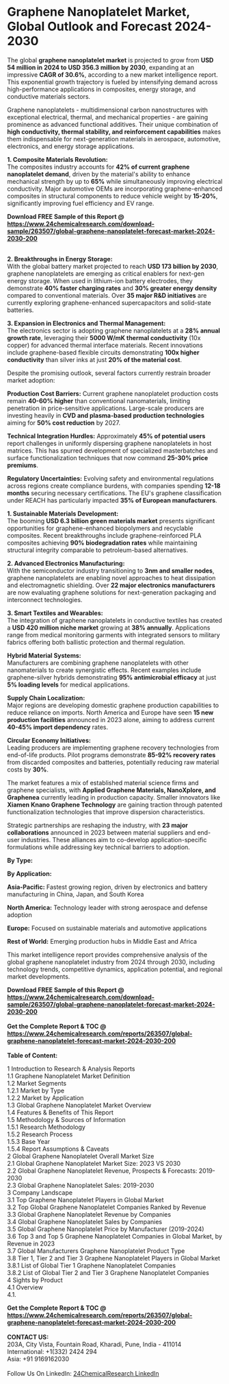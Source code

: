 <h1>Graphene Nanoplatelet Market, Global Outlook and Forecast 2024-2030</h1><p>The global <strong>graphene nanoplatelet market</strong> is projected to grow from <strong>USD 54 million in 2024 to USD 356.3 million by 2030</strong>, expanding at an impressive <strong>CAGR of 30.6%</strong>, according to a new market intelligence report. This exponential growth trajectory is fueled by intensifying demand across high-performance applications in composites, energy storage, and conductive materials sectors.</p><p>Graphene nanoplatelets - multidimensional carbon nanostructures with exceptional electrical, thermal, and mechanical properties - are gaining prominence as advanced functional additives. Their unique combination of <strong>high conductivity, thermal stability, and reinforcement capabilities</strong> makes them indispensable for next-generation materials in aerospace, automotive, electronics, and energy storage applications.</p><p><strong>1. Composite Materials Revolution:</strong><br>
The composites industry accounts for <strong>42% of current graphene nanoplatelet demand</strong>, driven by the material's ability to enhance mechanical strength by up to <strong>65%</strong> while simultaneously improving electrical conductivity. Major automotive OEMs are incorporating graphene-enhanced composites in structural components to reduce vehicle weight by <strong>15-20%</strong>, significantly improving fuel efficiency and EV range.</p><div><b>Download FREE Sample of this Report @ 
            <a href="https://www.24chemicalresearch.com/download-sample/263507/global-graphene-nanoplatelet-forecast-market-2024-2030-200">
            https://www.24chemicalresearch.com/download-sample/263507/global-graphene-nanoplatelet-forecast-market-2024-2030-200</a></b></div><br><p><strong>2. Breakthroughs in Energy Storage:</strong><br>
With the global battery market projected to reach <strong>USD 173 billion by 2030</strong>, graphene nanoplatelets are emerging as critical enablers for next-gen energy storage. When used in lithium-ion battery electrodes, they demonstrate <strong>40% faster charging rates</strong> and <strong>30% greater energy density</strong> compared to conventional materials. Over <strong>35 major R&amp;D initiatives</strong> are currently exploring graphene-enhanced supercapacitors and solid-state batteries.</p><p><strong>3. Expansion in Electronics and Thermal Management:</strong><br>
The electronics sector is adopting graphene nanoplatelets at a <strong>28% annual growth rate</strong>, leveraging their <strong>5000 W/mK thermal conductivity</strong> (10x copper) for advanced thermal interface materials. Recent innovations include graphene-based flexible circuits demonstrating <strong>100x higher conductivity</strong> than silver inks at just <strong>20% of the material cost</strong>.</p><p>Despite the promising outlook, several factors currently restrain broader market adoption:</p><p><strong>Production Cost Barriers:</strong> Current graphene nanoplatelet production costs remain <strong>40-60% higher</strong> than conventional nanomaterials, limiting penetration in price-sensitive applications. Large-scale producers are investing heavily in <strong>CVD and plasma-based production technologies</strong> aiming for <strong>50% cost reduction</strong> by 2027.</p><p><strong>Technical Integration Hurdles:</strong> Approximately <strong>45% of potential users</strong> report challenges in uniformly dispersing graphene nanoplatelets in host matrices. This has spurred development of specialized masterbatches and surface functionalization techniques that now command <strong>25-30% price premiums</strong>.</p><p><strong>Regulatory Uncertainties:</strong> Evolving safety and environmental regulations across regions create compliance burdens, with companies spending <strong>12-18 months</strong> securing necessary certifications. The EU's graphene classification under REACH has particularly impacted <strong>35% of European manufacturers</strong>.</p><p><strong>1. Sustainable Materials Development:</strong><br>
The booming <strong>USD 6.3 billion green materials market</strong> presents significant opportunities for graphene-enhanced biopolymers and recyclable composites. Recent breakthroughs include graphene-reinforced PLA composites achieving <strong>90% biodegradation rates</strong> while maintaining structural integrity comparable to petroleum-based alternatives.</p><p><strong>2. Advanced Electronics Manufacturing:</strong><br>
With the semiconductor industry transitioning to <strong>3nm and smaller nodes</strong>, graphene nanoplatelets are enabling novel approaches to heat dissipation and electromagnetic shielding. Over <strong>22 major electronics manufacturers</strong> are now evaluating graphene solutions for next-generation packaging and interconnect technologies.</p><p><strong>3. Smart Textiles and Wearables:</strong><br>
The integration of graphene nanoplatelets in conductive textiles has created a <strong>USD 420 million niche market</strong> growing at <strong>38% annually</strong>. Applications range from medical monitoring garments with integrated sensors to military fabrics offering both ballistic protection and thermal regulation.</p><p><strong>Hybrid Material Systems:</strong><br>
	Manufacturers are combining graphene nanoplatelets with other nanomaterials to create synergistic effects. Recent examples include graphene-silver hybrids demonstrating <strong>95% antimicrobial efficacy</strong> at just <strong>5% loading levels</strong> for medical applications.</p><p><strong>Supply Chain Localization:</strong><br>
	Major regions are developing domestic graphene production capabilities to reduce reliance on imports. North America and Europe have seen <strong>15 new production facilities</strong> announced in 2023 alone, aiming to address current <strong>40-45% import dependency</strong> rates.</p><p><strong>Circular Economy Initiatives:</strong><br>
	Leading producers are implementing graphene recovery technologies from end-of-life products. Pilot programs demonstrate <strong>85-92% recovery rates</strong> from discarded composites and batteries, potentially reducing raw material costs by <strong>30%</strong>.</p><p>The market features a mix of established material science firms and graphene specialists, with <strong>Applied Graphene Materials, NanoXplore, and Graphenea</strong> currently leading in production capacity. Smaller innovators like <strong>Xiamen Knano Graphene Technology</strong> are gaining traction through patented functionalization technologies that improve dispersion characteristics.</p><p>Strategic partnerships are reshaping the industry, with <strong>23 major collaborations</strong> announced in 2023 between material suppliers and end-user industries. These alliances aim to co-develop application-specific formulations while addressing key technical barriers to adoption.</p><p><strong>By Type:</strong></p><p><strong>By Application:</strong></p><p><strong>Asia-Pacific:</strong> Fastest growing region, driven by electronics and battery manufacturing in China, Japan, and South Korea</p><p><strong>North America:</strong> Technology leader with strong aerospace and defense adoption</p><p><strong>Europe:</strong> Focused on sustainable materials and automotive applications</p><p><strong>Rest of World:</strong> Emerging production hubs in Middle East and Africa</p><p>This market intelligence report provides comprehensive analysis of the global graphene nanoplatelet industry from 2024 through 2030, including technology trends, competitive dynamics, application potential, and regional market developments.</p><div><b>Download FREE Sample of this Report @ 
            <a href="https://www.24chemicalresearch.com/download-sample/263507/global-graphene-nanoplatelet-forecast-market-2024-2030-200">
            https://www.24chemicalresearch.com/download-sample/263507/global-graphene-nanoplatelet-forecast-market-2024-2030-200</a></b></div><br><div><b>Get the Complete Report & TOC @ 
            <a href="https://www.24chemicalresearch.com/reports/263507/global-graphene-nanoplatelet-forecast-market-2024-2030-200">
            https://www.24chemicalresearch.com/reports/263507/global-graphene-nanoplatelet-forecast-market-2024-2030-200</a></b></div><br>
            <b>Table of Content:</b><p>1 Introduction to Research & Analysis Reports<br />
    1.1 Graphene Nanoplatelet Market Definition<br />
    1.2 Market Segments<br />
        1.2.1 Market by Type<br />
        1.2.2 Market by Application<br />
    1.3 Global Graphene Nanoplatelet Market Overview<br />
    1.4 Features & Benefits of This Report<br />
    1.5 Methodology & Sources of Information<br />
        1.5.1 Research Methodology<br />
        1.5.2 Research Process<br />
        1.5.3 Base Year<br />
        1.5.4 Report Assumptions & Caveats<br />
2 Global Graphene Nanoplatelet Overall Market Size<br />
    2.1 Global Graphene Nanoplatelet Market Size: 2023 VS 2030<br />
    2.2 Global Graphene Nanoplatelet Revenue, Prospects & Forecasts: 2019-2030<br />
    2.3 Global Graphene Nanoplatelet Sales: 2019-2030<br />
3 Company Landscape<br />
    3.1 Top Graphene Nanoplatelet Players in Global Market<br />
    3.2 Top Global Graphene Nanoplatelet Companies Ranked by Revenue<br />
    3.3 Global Graphene Nanoplatelet Revenue by Companies<br />
    3.4 Global Graphene Nanoplatelet Sales by Companies<br />
    3.5 Global Graphene Nanoplatelet Price by Manufacturer (2019-2024)<br />
    3.6 Top 3 and Top 5 Graphene Nanoplatelet Companies in Global Market, by Revenue in 2023<br />
    3.7 Global Manufacturers Graphene Nanoplatelet Product Type<br />
    3.8 Tier 1, Tier 2 and Tier 3 Graphene Nanoplatelet Players in Global Market<br />
        3.8.1 List of Global Tier 1 Graphene Nanoplatelet Companies<br />
        3.8.2 List of Global Tier 2 and Tier 3 Graphene Nanoplatelet Companies<br />
4 Sights by Product<br />
    4.1 Overview<br />
        4.1.</p><div><b>Get the Complete Report & TOC @ 
            <a href="https://www.24chemicalresearch.com/reports/263507/global-graphene-nanoplatelet-forecast-market-2024-2030-200">
            https://www.24chemicalresearch.com/reports/263507/global-graphene-nanoplatelet-forecast-market-2024-2030-200</a></b></div><br><b>CONTACT US:</b><br>
            203A, City Vista, Fountain Road, Kharadi, Pune, India - 411014<br>
            International: +1(332) 2424 294<br>
            Asia: +91 9169162030 <br><br>
            Follow Us On LinkedIn: <a href="https://www.linkedin.com/company/24chemicalresearch/">24ChemicalResearch LinkedIn</a>